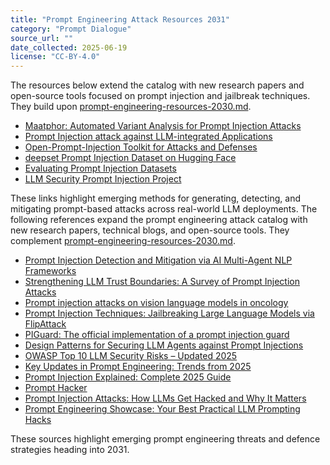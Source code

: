 ```yaml
---
title: "Prompt Engineering Attack Resources 2031"
category: "Prompt Dialogue"
source_url: ""
date_collected: 2025-06-19
license: "CC-BY-4.0"
---
```


The resources below extend the catalog with new research papers and open-source tools focused on prompt injection and jailbreak techniques. They build upon [prompt-engineering-resources-2030.md](prompt-engineering-resources-2030.md).

- [Maatphor: Automated Variant Analysis for Prompt Injection Attacks](https://arxiv.org/abs/2312.11513)
- [Prompt Injection attack against LLM-integrated Applications](https://arxiv.org/abs/2306.05499)
- [Open-Prompt-Injection Toolkit for Attacks and Defenses](https://github.com/liu00222/Open-Prompt-Injection)
- [deepset Prompt Injection Dataset on Hugging Face](https://huggingface.co/datasets/deepset/prompt-injections)
- [Evaluating Prompt Injection Datasets](https://hiddenlayer.com/prompt-injection-datasets)
- [LLM Security Prompt Injection Project](https://github.com/sinanw/llm-security-prompt-injection)

These links highlight emerging methods for generating, detecting, and mitigating prompt-based attacks across real-world LLM deployments.
The following references expand the prompt engineering attack catalog with new research papers, technical blogs, and open-source tools. They complement [prompt-engineering-resources-2030.md](prompt-engineering-resources-2030.md).

- [Prompt Injection Detection and Mitigation via AI Multi-Agent NLP Frameworks](https://arxiv.org/abs/2503.11517)
- [Strengthening LLM Trust Boundaries: A Survey of Prompt Injection Attacks](https://ieeexplore.ieee.org/abstract/document/10555871)
- [Prompt injection attacks on vision language models in oncology](https://www.nature.com/articles/s41467-024-55631-x)
- [Prompt Injection Techniques: Jailbreaking Large Language Models via FlipAttack](https://www.keysight.com/blogs/en/tech/nwvs/2025/05/20/prompt-injection-techniques-jailbreaking-large-language-models-via-flipattack)
- [PIGuard: The official implementation of a prompt injection guard](https://github.com/leolee99/PIGuard)
- [Design Patterns for Securing LLM Agents against Prompt Injections](https://simonwillison.net/2025/Jun/13/prompt-injection-design-patterns/)
- [OWASP Top 10 LLM Security Risks – Updated 2025](https://www.oligo.security/academy/owasp-top-10-llm-updated-2025-examples-and-mitigation-strategies)
- [Key Updates in Prompt Engineering: Trends from 2025](https://www.iapep.org/blog/key-updates-in-prompt-engineering-trends-from-2025)
- [Prompt Injection Explained: Complete 2025 Guide](https://orq.ai/blog/prompt-injection)
- [Prompt Hacker](https://www.prompthacker.ai/)
- [Prompt Injection Attacks: How LLMs Get Hacked and Why It Matters](https://hacken.io/discover/prompt-injection-attack/)
- [Prompt Engineering Showcase: Your Best Practical LLM Prompting Hacks](https://community.openai.com/t/prompt-engineering-showcase-your-best-practical-llm-prompting-hacks/1267113)

These sources highlight emerging prompt engineering threats and defence strategies heading into 2031.
